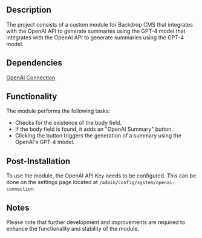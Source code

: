 ## Description
The project consists of a custom module for Backdrop CMS that integrates with the OpenAI API to generate summaries using the GPT-4 model.that integrates with the OpenAI API to generate summaries using the GPT-4 model.

## Dependencies
[OpenAI Connection](https://www.drupal.org/project/openai_connection)

## Functionality
The module performs the following tasks:

- Checks for the existence of the body field.
- If the body field is found, it adds an "OpenAI Summary" button.
- Clicking the button triggers the generation of a summary using the OpenAI's GPT-4 model.

## Post-Installation
To use the module, the OpenAI API Key needs to be configured. This can be done on the settings page located at `/admin/config/system/openai-connection`.

## Notes
Please note that further development and improvements are required to enhance the functionality and stability of the module.
